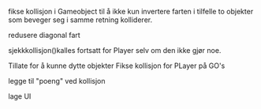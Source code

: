fikse kollisjon i Gameobject til å ikke kun invertere farten i tilfelle to objekter som beveger seg i samme retning kolliderer.

redusere diagonal fart

sjekkkollisjon()kalles fortsatt for Player selv om den ikke gjør noe.

Tillate for å kunne dytte objekter
Fikse kollisjon for PLayer på GO's

legge til "poeng" ved kollisjon

lage UI

